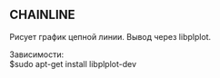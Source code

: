 ## CHAINLINE  
Рисует график цепной линии. Вывод через libplplot.  
  
  Зависимости:  
  $sudo apt-get install libplplot-dev